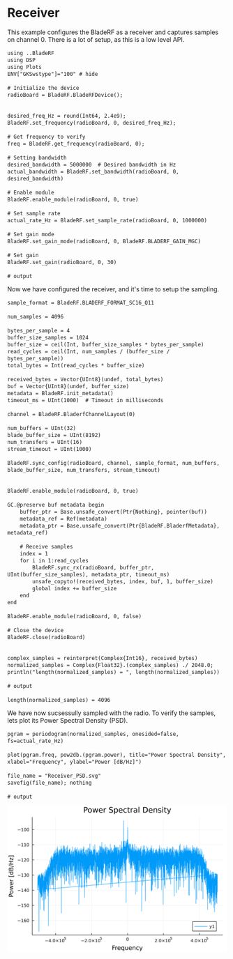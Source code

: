 # Receiver

This example configures the BladeRF as a receiver and captures samples on channel 0.
There is a lot of setup, as this is a low level API.

```jldoctest Receiver; output = false
using ..BladeRF
using DSP
using Plots
ENV["GKSwstype"]="100" # hide

# Initialize the device
radioBoard = BladeRF.BladeRFDevice();


desired_freq_Hz = round(Int64, 2.4e9);
BladeRF.set_frequency(radioBoard, 0, desired_freq_Hz);

# Get frequency to verify
freq = BladeRF.get_frequency(radioBoard, 0);

# Setting bandwidth
desired_bandwidth = 5000000  # Desired bandwidth in Hz
actual_bandwidth = BladeRF.set_bandwidth(radioBoard, 0, desired_bandwidth)

# Enable module
BladeRF.enable_module(radioBoard, 0, true)

# Set sample rate
actual_rate_Hz = BladeRF.set_sample_rate(radioBoard, 0, 1000000)

# Set gain mode
BladeRF.set_gain_mode(radioBoard, 0, BladeRF.BLADERF_GAIN_MGC)

# Set gain
BladeRF.set_gain(radioBoard, 0, 30)

# output

```

Now we have configured the receiver, and it's time to setup the sampling.

```jldoctest Receiver; output = false
sample_format = BladeRF.BLADERF_FORMAT_SC16_Q11

num_samples = 4096

bytes_per_sample = 4
buffer_size_samples = 1024
buffer_size = ceil(Int, buffer_size_samples * bytes_per_sample)
read_cycles = ceil(Int, num_samples / (buffer_size / bytes_per_sample))
total_bytes = Int(read_cycles * buffer_size)

received_bytes = Vector{UInt8}(undef, total_bytes)
buf = Vector{UInt8}(undef, buffer_size)
metadata = BladeRF.init_metadata()
timeout_ms = UInt(1000)  # Timeout in milliseconds

channel = BladeRF.BladerfChannelLayout(0)

num_buffers = UInt(32)
blade_buffer_size = UInt(8192)
num_transfers = UInt(16)
stream_timeout = UInt(1000)

BladeRF.sync_config(radioBoard, channel, sample_format, num_buffers, blade_buffer_size, num_transfers, stream_timeout)


BladeRF.enable_module(radioBoard, 0, true)

GC.@preserve buf metadata begin
    buffer_ptr = Base.unsafe_convert(Ptr{Nothing}, pointer(buf))
    metadata_ref = Ref(metadata)
    metadata_ptr = Base.unsafe_convert(Ptr{BladeRF.BladerfMetadata}, metadata_ref)

    # Receive samples
    index = 1
    for i in 1:read_cycles
        BladeRF.sync_rx(radioBoard, buffer_ptr, UInt(buffer_size_samples), metadata_ptr, timeout_ms)
        unsafe_copyto!(received_bytes, index, buf, 1, buffer_size)
        global index += buffer_size
    end
end

BladeRF.enable_module(radioBoard, 0, false)

# Close the device
BladeRF.close(radioBoard)


complex_samples = reinterpret(Complex{Int16}, received_bytes)
normalized_samples = Complex{Float32}.(complex_samples) ./ 2048.0;
println("length(normalized_samples) = ", length(normalized_samples))

# output

length(normalized_samples) = 4096
```

We have now sucsessully sampled with the radio. To verify the samples, lets plot its Power Spectral Density (PSD).

```jldoctest Receiver; output = false
pgram = periodogram(normalized_samples, onesided=false, fs=actual_rate_Hz)

plot(pgram.freq, pow2db.(pgram.power), title="Power Spectral Density", xlabel="Frequency", ylabel="Power [dB/Hz]")

file_name = "Receiver_PSD.svg"
savefig(file_name); nothing

# output

```

![PSD of the samples](https://github.com/ErikBuer/BladeRF.jl/blob/master/plots/Receiver_PSD.svg)